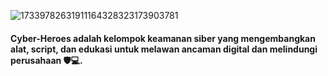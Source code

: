 ![17339782631911164328323173903781](https://github.com/user-attachments/assets/b801455a-66cd-4e9d-abd2-767dbefefb7a)

#### Cyber-Heroes adalah kelompok keamanan siber yang mengembangkan alat, script, dan edukasi untuk melawan ancaman digital dan melindungi perusahaan 🛡️💻.
